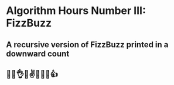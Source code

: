 # Algorithm Hours Number III: FizzBuzz
## A recursive version of FizzBuzz printed in a downward count
## 🙈🐶👌😎✌️🤷‍♂️🙌👍
